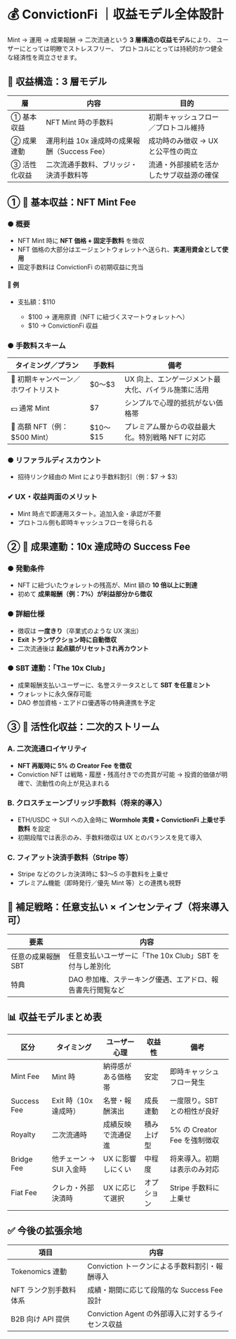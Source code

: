 # 💰 ConvictionFi ｜収益モデル全体設計

Mint → 運用 → 成果報酬 → 二次流通という
**3 層構造の収益モデル**により、
ユーザーにとっては明瞭でストレスフリー、
プロトコルにとっては持続的かつ健全な経済性を両立させます。

## 🧱 収益構造：3 層モデル

| 層           | 内容                                         | 目的                                     |
| ------------ | -------------------------------------------- | ---------------------------------------- |
| ① 基本収益   | NFT Mint 時の手数料                          | 初期キャッシュフロー／プロトコル維持     |
| ② 成果連動   | 運用利益 10x 達成時の成果報酬（Success Fee） | 成功時のみ徴収 → UX と公平性の両立       |
| ③ 活性化収益 | 二次流通手数料、ブリッジ・決済手数料等       | 流通・外部接続を活かしたサブ収益源の確保 |

## ① 💸 基本収益：NFT Mint Fee

### ● 概要

- NFT Mint 時に **NFT 価格 + 固定手数料** を徴収
- NFT 価格の大部分はエージェントウォレットへ送られ、**実運用資金として使用**
- 固定手数料は ConvictionFi の初期収益に充当

#### 📌 例

- 支払額：\$110

  - \$100 → 運用原資（NFT に紐づくスマートウォレットへ）
  - \$10 → ConvictionFi 収益

### ● 手数料スキーム

| タイミング／プラン                  | 手数料     | 備考                                                |
| ----------------------------------- | ---------- | --------------------------------------------------- |
| 🎉 初期キャンペーン／ホワイトリスト | \$0〜\$3   | UX 向上、エンゲージメント最大化、バイラル施策に活用 |
| 💵 通常 Mint                        | \$7        | シンプルで心理的抵抗がない価格帯                    |
| 🧠 高額 NFT（例：\$500 Mint）       | \$10〜\$15 | プレミアム層からの収益最大化。特別戦略 NFT に対応   |

### ● リファラルディスカウント

- 招待リンク経由の Mint により手数料割引（例：\$7 → \$3）

### ✔ UX・収益両面のメリット

- Mint 時点で即運用スタート。追加入金・承認が不要
- プロトコル側も即時キャッシュフローを得られる

## ② 🏅 成果連動：10x 達成時の Success Fee

### ● 発動条件

- NFT に紐づいたウォレットの残高が、Mint 額の **10 倍以上に到達**
- 初めて **成果報酬（例：7%）が利益部分から徴収**

### ● 詳細仕様

- 徴収は **一度きり**（卒業式のような UX 演出）
- **Exit トランザクション時に自動徴収**
- 二次流通後は **起点額がリセットされ再カウント**

### ● SBT 連動：「The 10x Club」

- 成果報酬支払いユーザーに、名誉ステータスとして **SBT を任意ミント**
- ウォレットに永久保存可能
- DAO 参加資格・エアドロ優遇等の特典連携を予定

## ③ 🔄 活性化収益：二次的ストリーム

### A. 二次流通ロイヤリティ

- **NFT 再販時に 5% の Creator Fee を徴収**
- Conviction NFT は戦略・履歴・残高付きでの売買が可能
  → 投資的価値が明確で、流動性の向上が見込まれる

### B. クロスチェーンブリッジ手数料（将来的導入）

- ETH/USDC → SUI への入金時に **Wormhole 実費 + ConvictionFi 上乗せ手数料** を設定
- 初期段階では表示のみ、手数料徴収は UX とのバランスを見て導入

### C. フィアット決済手数料（Stripe 等）

- Stripe などのクレカ決済時に \$3〜5 の手数料を上乗せ
- プレミアム機能（即時発行／優先 Mint 等）との連携も視野

## 🧠 補足戦略：任意支払い × インセンティブ（将来導入可）

| 要素               | 内容                                                       |
| ------------------ | ---------------------------------------------------------- |
| 任意の成果報酬 SBT | 任意支払いユーザーに「The 10x Club」SBT を付与し差別化     |
| 特典               | DAO 参加権、ステーキング優遇、エアドロ、報告書先行閲覧など |

## 📊 収益モデルまとめ表

| 区分        | タイミング              | ユーザー心理       | 収益性     | 備考                         |
| ----------- | ----------------------- | ------------------ | ---------- | ---------------------------- |
| Mint Fee    | Mint 時                 | 納得感がある価格帯 | 安定       | 即時キャッシュフロー発生     |
| Success Fee | Exit 時（10x 達成時）   | 名誉・報酬演出     | 成長連動   | 一度限り。SBT との相性が良好 |
| Royalty     | 二次流通時              | 成績反映で流通促進 | 積み上げ型 | 5% の Creator Fee を強制徴収 |
| Bridge Fee  | 他チェーン → SUI 入金時 | UX に影響しにくい  | 中程度     | 将来導入。初期は表示のみ対応 |
| Fiat Fee    | クレカ・外部決済時      | UX に応じて選択    | オプション | Stripe 手数料に上乗せ        |

## ✅ 今後の拡張余地

| 項目                   | 内容                                              |
| ---------------------- | ------------------------------------------------- |
| Tokenomics 連動        | Conviction トークンによる手数料割引・報酬導入     |
| NFT ランク別手数料体系 | 成績・期間に応じて段階的な Success Fee 設計       |
| B2B 向け API 提供      | Conviction Agent の外部導入に対するライセンス収益 |
